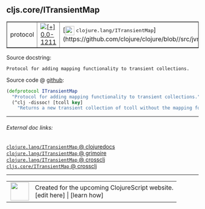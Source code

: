 ## cljs.core/ITransientMap



 <table border="1">
<tr>
<td>protocol</td>
<td><a href="https://github.com/cljsinfo/cljs-api-docs/tree/0.0-1211"><img valign="middle" alt="[+] 0.0-1211" title="Added in 0.0-1211" src="https://img.shields.io/badge/+-0.0--1211-lightgrey.svg"></a> </td>
<td>
[<img height="24px" valign="middle" src="http://i.imgur.com/1GjPKvB.png"> <samp>clojure.lang/ITransientMap</samp>](https://github.com/clojure/clojure/blob//src/jvm/clojure/lang/ITransientMap.java)
</td>
</tr>
</table>







Source docstring:

```
Protocol for adding mapping functionality to transient collections.
```


Source code @ [github](https://github.com/clojure/clojurescript/blob/r3211/src/cljs/cljs/core.cljs#L567-L570):

```clj
(defprotocol ITransientMap
  "Protocol for adding mapping functionality to transient collections."
  (^clj -dissoc! [tcoll key]
    "Returns a new transient collection of tcoll without the mapping for key."))
```

<!--
Repo - tag - source tree - lines:

 <pre>
clojurescript @ r3211
└── src
    └── cljs
        └── cljs
            └── <ins>[core.cljs:567-570](https://github.com/clojure/clojurescript/blob/r3211/src/cljs/cljs/core.cljs#L567-L570)</ins>
</pre>

-->

---



###### External doc links:

[`clojure.lang/ITransientMap` @ clojuredocs](http://clojuredocs.org/clojure.lang/ITransientMap)<br>
[`clojure.lang/ITransientMap` @ grimoire](http://conj.io/store/v1/org.clojure/clojure/1.7.0-beta3/clj/clojure.lang/ITransientMap/)<br>
[`clojure.lang/ITransientMap` @ crossclj](http://crossclj.info/fun/clojure.lang/ITransientMap.html)<br>
[`cljs.core/ITransientMap` @ crossclj](http://crossclj.info/fun/cljs.core.cljs/ITransientMap.html)<br>

---

 <table>
<tr><td>
<img valign="middle" align="right" width="48px" src="http://i.imgur.com/Hi20huC.png">
</td><td>
Created for the upcoming ClojureScript website.<br>
[edit here] | [learn how]
</td></tr></table>

[edit here]:https://github.com/cljsinfo/cljs-api-docs/blob/master/cljsdoc/cljs.core/ITransientMap.cljsdoc
[learn how]:https://github.com/cljsinfo/cljs-api-docs/wiki/cljsdoc-files

<!--

This information was too distracting to show to readers, but I'll leave it
commented here since it is helpful to:

- pretty-print the data used to generate this document
- and show how to retrieve that data



The API data for this symbol:

```clj
{:ns "cljs.core",
 :name "ITransientMap",
 :history [["+" "0.0-1211"]],
 :type "protocol",
 :full-name-encode "cljs.core/ITransientMap",
 :source {:code "(defprotocol ITransientMap\n  \"Protocol for adding mapping functionality to transient collections.\"\n  (^clj -dissoc! [tcoll key]\n    \"Returns a new transient collection of tcoll without the mapping for key.\"))",
          :title "Source code",
          :repo "clojurescript",
          :tag "r3211",
          :filename "src/cljs/cljs/core.cljs",
          :lines [567 570]},
 :methods [{:name "-dissoc!",
            :signature ["[tcoll key]"],
            :docstring "Returns a new transient collection of tcoll without the mapping for key."}],
 :full-name "cljs.core/ITransientMap",
 :clj-symbol "clojure.lang/ITransientMap",
 :docstring "Protocol for adding mapping functionality to transient collections."}

```

Retrieve the API data for this symbol:

```clj
;; from Clojure REPL
(require '[clojure.edn :as edn])
(-> (slurp "https://raw.githubusercontent.com/cljsinfo/cljs-api-docs/catalog/cljs-api.edn")
    (edn/read-string)
    (get-in [:symbols "cljs.core/ITransientMap"]))
```

-->
